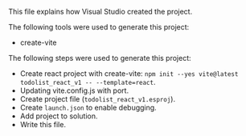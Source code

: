 This file explains how Visual Studio created the project.

The following tools were used to generate this project:
- create-vite

The following steps were used to generate this project:
- Create react project with create-vite: `npm init --yes vite@latest todolist_react_v1 -- --template=react`.
- Updating vite.config.js with port.
- Create project file (`todolist_react_v1.esproj`).
- Create `launch.json` to enable debugging.
- Add project to solution.
- Write this file.
